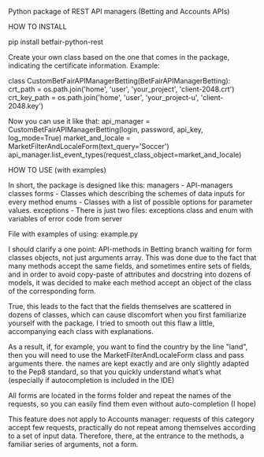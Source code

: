 Python package of REST API managers (Betting and Accounts APIs)


HOW TO INSTALL

pip install betfair-python-rest

Create your own class based on the one that comes 
in the package, indicating the certificate information. Example:

class CustomBetFairAPIManagerBetting(BetFairAPIManagerBetting):
    crt_path = os.path.join('home', 'user', 'your_project', 'client-2048.crt')
    crt_key_path = os.path.join('home', 'user', 'your_project-u', 'client-2048.key')

Now you can use it like that:
    api_manager = CustomBetFairAPIManagerBetting(login, password, api_key, log_mode=True)
    market_and_locale = MarketFilterAndLocaleForm(text_query='Soccer')
    api_manager.list_event_types(request_class_object=market_and_locale)

HOW TO USE (with examples)

In short, the package is designed like this:
managers - API-managers classes
forms - Classes which describing the schemes of data inputs for every method
enums - Classes with a list of possible options for parameter values.
exceptions - There is just two files: exceptions class and
enum with variables of error code from server 

File with examples of using: example.py

I should clarify a one point: API-methods in Betting branch waiting for 
    form classes objects, not just arguments array. This was done due to the 
    fact that many methods accept the same fields, 
    and sometimes entire sets of fields, and in order to avoid copy-paste 
    of attributes and docstring into dozens of models, it was decided to
    make each method accept an object of the class of the corresponding form.

True, this leads to the fact that the fields themselves 
    are scattered in dozens of classes, which can cause 
    discomfort when you first familiarize yourself with the package.
    I tried to smooth out this flaw a little, accompanying each class with explanations.
     
As a result, if, for example, you want to find the country by the line "land", then 
    you will need to use the MarketFilterAndLocaleForm class and pass arguments there. 
    the names are kept exactly and are only slightly adapted to the Pep8 standard, so that 
    you quickly understand what’s what (especially if autocompletion is included in the IDE)

All forms are located in the forms folder and repeat the names 
    of the requests, so you can easily find them even
     without auto-completion (I hope)

This feature does not apply to Accounts manager: requests of this 
    category accept few requests, practically do not repeat among
    themselves according to a set of input data. Therefore, there,
    at the entrance to the methods, a familiar series 
    of arguments, not a form.
